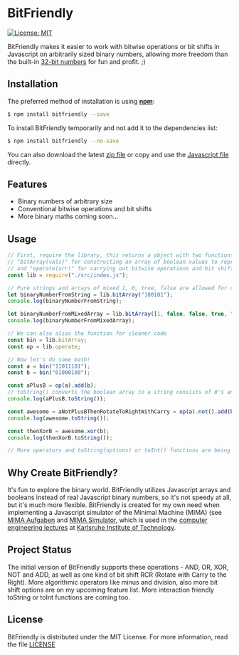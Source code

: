 # BitFriendly

[![License: MIT](https://img.shields.io/badge/License-MIT-yellow.svg)](https://opensource.org/licenses/MIT)

BitFriendly makes it easier to work with bitwise operations or bit shifts in Javascript on arbitrarily sized binary numbers, allowing more freedom than the built-in [32-bit numbers](https://developer.mozilla.org/de/docs/Web/JavaScript/Reference/Operators/Bitwise_Operatoren) for fun and profit. ;)

## Installation

The preferred method of installation is using [**npm**](https://github.com/npm/npm):

```bash
$ npm install bitfriendly --save
```

To install BitFriendly temporarily and not add it to the dependencies list:

```bash
$ npm install bitfriendly --no-save
```

You can also download the latest [zip file](https://github.com/hexrcs/BitFriendly/archive/master.zip) or copy and use the [Javascript file](https://github.com/hexrcs/BitFriendly/raw/master/src/index.js) directly.

## Features

  * Binary numbers of arbitrary size
  * Conventional bitwise operations and bit shifts
  * More binary maths coming soon...
  
## Usage

```js
// First, require the library, this returns a object with two functions -
// "bitArray(vals)" for constructing an array of boolean values to represent our binary number...
// and "operate(arr)" for carrying out bitwise operations and bit shifts
const lib = require("./src/index.js");

// Pure strings and arrays of mixed 1, 0, true, false are allowed for constructor
let binaryNumberFromString = lib.bitArray("100101");
console.log(binaryNumberFromString);

let binaryNumberFromMixedArray = lib.bitArray([1, false, false, true, "0", 1]);
console.log(binaryNumberFromMixedArray);

// We can also alias the function for cleaner code
const bin = lib.bitArray;
const op = lib.operate;

// Now let's do some math!
const a = bin("11011101");
const b = bin("01000100");

const aPlusB = op(a).add(b);
// toString() converts the boolean array to a string consists of 0's and 1's
console.log(aPlusB.toString());

const awesome = aNotPlusBThenRotateToRightWithCarry = op(a).not().add(b).rcr();
console.log(awesome.toString());

const thenXorB = awesome.xor(b);
console.log(thenXorB.toString());

// More operators and toString(options) or toInt() functions are being added! ;)
```
  
## Why Create BitFriendly?

It's fun to explore the binary world. BitFriendly utilizes Javascript arrays and booleans instead of real Javascript binary numbers, so it's not speedy at all, but it's much more flexible. BitFriendly is created for my own need when implementing a Javascript simulator of the Minimal Machine (MIMA) (see [MIMA Aufgaben](http://ti.ira.uka.de/Visualisierungen/Mima/mima-aufgaben.pdf) and [MIMA Simulator](http://ti.ira.uka.de/Visualisierungen/Mima/), which is used in the [computer engineering lectures](http://ti.itec.uka.de/) at [Karlsruhe Institute of Technology](http://www.kit.edu/).

## Project Status

The initial version of BitFriendly supports these operations - AND, OR, XOR, NOT and ADD, as well as one kind of bit shift RCR (Rotate with Carry to the Right). More algorithmic operators like minus and division, also more bit shift options are on my upcoming feature list. More interaction friendly toString or toInt functions are coming too.

## License

BitFriendly is distributed under the MIT License. For more information, read the file [LICENSE](LICENSE)
